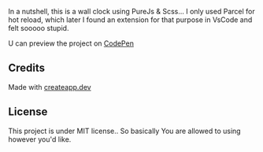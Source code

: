In a nutshell, this is a wall clock using PureJs & Scss... I only used Parcel for hot reload, which later I found an extension for that purpose in VsCode and felt sooooo stupid.

U can preview the project on [CodePen](https://codepen.io/elkhayder/full/WNGwEJQ)

## Credits

Made with [createapp.dev](https://createapp.dev/)

## License

This project is under MIT license.. So basically You are allowed to using however you'd like.
